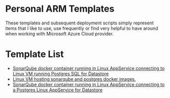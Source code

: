 # Personal ARM Templates
These templates and subsequent deployment scripts simply represent items that I like to use, use frequently or find very helpful to have around when working with Microsoft Azure Cloud provider.

# Template List
- [SonarQube docker container running in Linux AppService connecting to Linux VM running Postgres SQL for Datastore](https://github.com/glav/GlavsArmTemplates/tree/master/LinuxAppServiceSonarQubeImage)
- [Linux VM hosting sonarqube and postgres docker images.](https://github.com/glav/GlavsArmTemplates/tree/master/LinuxVMSonarQubePostgresImage)
- [SonarQube docker container running in Linux AppService connecting to a Postgres Linux AppService for Datastore](https://github.com/glav/GlavsArmTemplates/tree/master/PostgresAndSonarQubeAppService)


